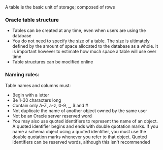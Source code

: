 A table is the basic unit of storage; composed of rows


### Oracle table structure
- Tables can be created at any time, even when users are using the database
- You do not need to specify the size of a table. The size is ultimately defined by the amount of space
  allocated to the database as a whole. It is important however to estimate how much space a table will use over time
- Table structures can be modified online


### Naming rules:
Table names and columns must:
- Begin with a letter
- Be 1-30 characters long
- Contain only A-Z, a-z, 0-9, _, $ and #
- Not duplicate the name of another object owned by the same user
- Not be an Oracle server reserved word
- You may also use quoted identifiers to represent the name of an object. A quoted identifier begins and ends with double quotation marks. If you name a schema object using a quoted identifier, you must use the double quotation marks
whenever you refer to that object. Quoted identifiers can be reserved words, although this isn't recommended